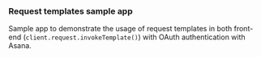 ### Request templates sample app
Sample app to demonstrate the usage of request templates in both front-end (`client.request.invokeTemplate()`) with OAuth authentication with Asana.